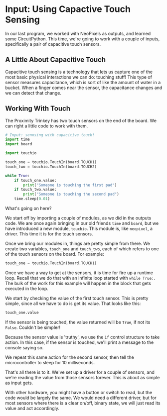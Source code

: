 # Input: Using Capactive Touch Sensing

In our last program, we worked with NeoPixels as outputs, and learned some CircuitPython. This time, we're going to work with a couple of inputs, specifically a pair of capacitive touch sensors.

## A Little About Capacitive Touch

Capacitive touch sensing is a technology that lets us capture one of the most basic physical interactions we can do: touching stuff! This type of sensor measures capacitance, which is sort of like the amount of water in a bucket. When a finger comes near the sensor, the capacitance changes and we can detect that change. 

## Working With Touch

The Proximity Trinkey has two touch sensors on the end of the board. We can right a little code to work with them.

```python
# Input: sennsing with capacitive touch!
import time
import board

import touchio

touch_one = touchio.TouchIn(board.TOUCH1)
touch_two = touchio.TouchIn(board.TOUCH2)

while True:
	if touch_one.value:
		print("Someone is touching the first pad")
	if touch_two.value:
		print("Someone is touching the second pad")
	time.sleep(0.01)
```

What's going on here?

We start off by importing a couple of modules, as we did in the outputs code. We are once again bringing in our old friends `time` and `board`, but we have introduced a new module, `touchio`. This module is, like `neopixel`, a driver. This time it is for the touch sensors.

Once we bring our modules in, things are pretty simple from there. We create two variables, `touch_one` and `touch_two`, each of which refers to one of the touch sensors on the board. For example:

```python
touch_one = touchio.TouchIn(board.TOUCH1)
```

Once we have a way to get at the sensors, it is time for fire up a runtime loop. Recall that we do that with an infinite loop started with `while True:`. The bulk of the work for this example will happen in the block that gets executed in the loop.

We start by checking the value of the first touch sensor. This is pretty simple, since all we have to do is get its value. That looks like this:

```python
touch_one.value
```

If the sensor is being touched, the value returned will be `True`, if not its `False`. Couldn't be simpler!

Because the sensor value is 'truthy', we use the `if` control structure to take action. In this case, if the sensor is touched, we'll print a message to the console saying so.

We repeat this same action for the second sensor, then tell the microcontroller to sleep for 10 milliseconds.

That's all there is to it. We've set up a driver for a couple of sensors, and we're reading the value from those sensors forever. This is about as simple as input gets.

With other hardware, you might have a button or switch to read, but the code would be largely the same. We would need a different driver, but for most sensors where there is a clear on/off, binary state, we will just read its value and act accordingly.